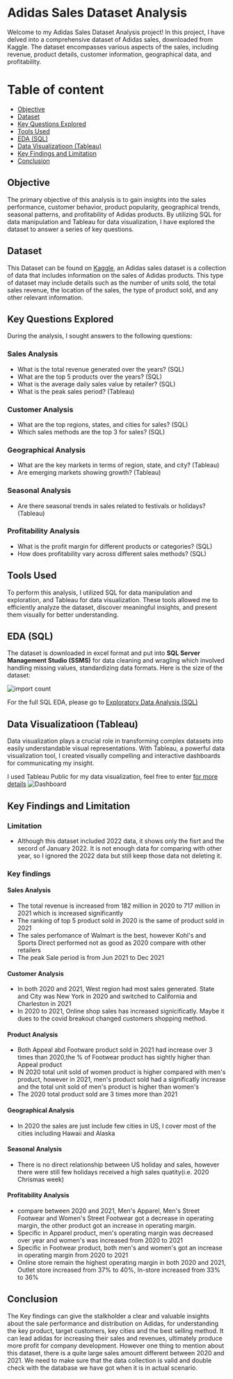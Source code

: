 # Adidas Sales Dataset Analysis
Welcome to my Adidas Sales Dataset Analysis project! In this project, I have delved into a comprehensive dataset of Adidas sales, downloaded from Kaggle. The dataset encompasses various aspects of the sales, including revenue, product details, customer information, geographical data, and profitability.

# Table of content
 - [Objective](https://github.com/24billys/Adidas-US-Sales/tree/main#objective)
 - [Dataset](https://github.com/24billys/Adidas-US-Sales/tree/main#Dataset)
 - [Key Questions Explored](https://github.com/24billys/Adidas-US-Sales/tree/main#Key_Questions_Explored)
 - [Tools Used](https://github.com/24billys/Adidas-US-Sales/tree/main#Tools_Used)
 - [EDA (SQL)](https://github.com/24billys/Adidas-US-Sales/tree/main#EDA_(SQL))
 - [Data Visualizatioon (Tableau)](https://github.com/24billys/Adidas-US-Sales/tree/main#Data_Visualizatioon_(Tableau))
 - [Key Findings and Limitation](https://github.com/24billys/Adidas-US-Sales/tree/main#Key_Findings_and_Limitation)
 - [Conclusion](https://github.com/24billys/Adidas-US-Sales/tree/main#Conclusion)



## Objective
The primary objective of this analysis is to gain insights into the sales performance, customer behavior, product popularity, geographical trends, seasonal patterns, and profitability of Adidas products. By utilizing SQL for data manipulation and Tableau for data visualization, I have explored the dataset to answer a series of key questions.

## Dataset
This Dataset can be found on [Kaggle](https://www.kaggle.com/datasets/heemalichaudhari/adidas-sales-dataset), an Adidas sales dataset is a collection of data that includes information on the sales of Adidas products. This type of dataset may include details such as the number of units sold, the total sales revenue, the location of the sales, the type of product sold, and any other relevant information.

## Key Questions Explored
During the analysis, I sought answers to the following questions:

### Sales Analysis
 - What is the total revenue generated over the years? (SQL)
 - What are the top 5 products over the years? (SQL)
 - What is the average daily sales value by retailer? (SQL)
 - What is the peak sales period? (Tableau)

### Customer Analysis
 - What are the top regions, states, and cities for sales? (SQL)
 - Which sales methods are the top 3 for sales? (SQL)

### Geographical Analysis
 - What are the key markets in terms of region, state, and city? (Tableau)
 - Are emerging markets showing growth? (Tableau)

### Seasonal Analysis
 - Are there seasonal trends in sales related to festivals or holidays? (Tableau)


### Profitability Analysis
 - What is the profit margin for different products or categories? (SQL)
 - How does profitability vary across different sales methods? (SQL)

## Tools Used
To perform this analysis, I utilized SQL for data manipulation and exploration, and Tableau for data visualization. These tools allowed me to efficiently analyze the dataset, discover meaningful insights, and present them visually for better understanding.


## EDA (SQL)

The dataset is downloaded in excel format and put into <b>SQL Server Management Studio (SSMS)</b> for data cleaning and wragling which involved handling missing values, standardizing data formats.
Here is the size of the dataset:

![import count](https://github.com/24billys/Adidas-US-Sales/blob/main/import%20counts.PNG)

For the full SQL EDA, please go to [Exploratory Data Analysis (SQL)](https://github.com/24billys/Adidas-US-Sales/tree/main/Exploratory%20Data%20Analysis%20(SQL))

## Data Visualizatioon (Tableau)

Data visualization plays a crucial role in transforming complex datasets into easily understandable visual representations. With Tableau, a powerful data visualization tool, I created visually compelling and interactive dashboards for communicating my insight.

I used Tableau Public for my data visualization, feel free to enter [for more details](https://github.com/24billys/Adidas-US-Sales/tree/main/Data%20Visualization%20(Tableau))
![Dashboard](https://github.com/24billys/Adidas-US-Sales/blob/main/Data%20Visualization%20(Tableau)/Dashboard.PNG)

## Key Findings and Limitation
### Limitation
 - Although this dataset included 2022 data, it shows only the fisrt and the secord of January 2022. It is not enough data for comparing with other year, so I ignored the 2022 data but still keep those data not deleting it.

### Key findings

#### Sales Analysis
 - The total revenue is increased from 182 million in 2020 to 717 million in 2021 which is increased significantly
 - The ranking of top 5 product sold in 2020 is the same of product sold in 2021
 - The sales perfomance of Walmart is the best, however Kohl's and Sports Direct performed not as good as 2020 compare with other retailers
 - The peak Sale period is from Jun 2021 to Dec 2021

#### Customer Analysis
 - In both 2020 and 2021, West region had most sales generated. State and City was New York in 2020 and switched to California and Charleston in 2021
 - In 2020 to 2021, Online shop sales has increased signicificatly. Maybe it dues to the covid breakout changed customers shopping method.

#### Product Analysis
 - Both Appeal abd Footware product sold in 2021 had increase over 3 times than 2020,the % of Footwear product has sightly higher than Appeal product
 - IN 2020 total unit sold of women product is higher compared with men's product, however in 2021, men's product sold had a significatly increase and the total unit sold of men's product is higher than women's
 - The 2020 total product sold are 3 times more than 2021
#### Geographical Analysis

 - In 2020 the sales are just include few cities in US, I cover most of the cities including Hawaii and Alaska
   
#### Seasonal Analysis

 - There is no direct relationship between US holiday and sales, however there were still few holidays received a high sales quatity(i.e. 2020 Chrismas week)

#### Profitability Analysis
 - compare between 2020 and 2021, Men's Apparel, Men's Street Footwear and Women's Street Footwear got a decrease in operating margin, the other product got an increase in operating margin.
 - Specific in Apparel product, men's operating margin was decreased over year and women's was increased from 2020 to 2021
 - Specific in Footwear product, both men's and women's got an increase in operating margin from 2020 to 2021
 - Online store remain the highest operating margin in both 2020 and 2021, Outlet store increased from 37% to 40%, In-store increased from 33% to 36%

## Conclusion
The Key findings can give the stalkholder a clear and valuable insights about the sale performance and distribution on Adidas, for understanding the key product, target customers, key cities and the best selling method. It can lead adidas for increasing their sales and revenues, ultimately produce more profit for company development. However one thing to mention about this dataset, there is a quite large sales amount different between 2020 and 2021. We need to make sure that the data collection is valid and double check with the database we have got when it is in actual scenario.
